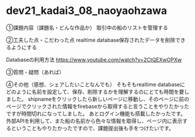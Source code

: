 # dev21_kadai3_08_naoyaohzawa

①課題内容（課題名・どんな作品か）
取引中の船のリストを管理する

②工夫した点・こだわった点
realtime database保存されたデータを削除できるようにする

Databaseの利用方法
https://www.youtube.com/watch?v=2CtQEXwOPXw

③質問・疑問（あれば）

④その他（感想、シェアしたいことなんでも）
そもそもrealtime databaseにどのように名前を設定して、保存、削除するかを理解するのにとても時間を要しました。
shipnameをクリックしたら新しいページに移動し、そのページに前のページでクリックされた情報をfirebaseから取得すると言うことをやりたかったですが時間切れになってしました。
あとログイン機能も搭載したかったです。
外部APIを利用して、また船の名前から色々な情報を取得し、ページ内に表示するということもやりたかったですので、課題提出後も手をつけたいです。
